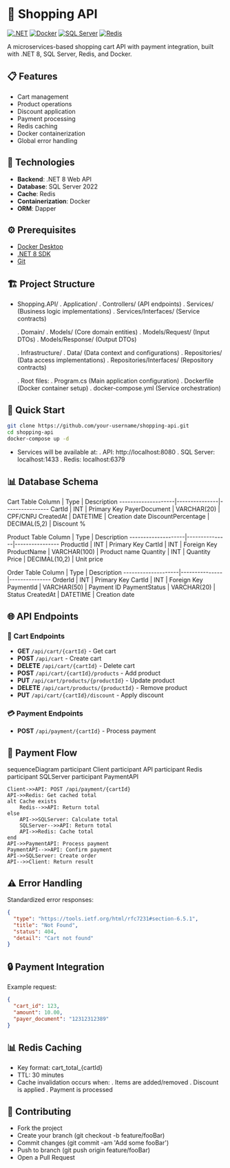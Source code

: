 # 🛒 Shopping API

[![.NET](https://img.shields.io/badge/.NET-8.0-blue)](https://dotnet.microsoft.com/)
[![Docker](https://img.shields.io/badge/Docker-✓-blue)](https://www.docker.com/)
[![SQL Server](https://img.shields.io/badge/SQL%20Server-2022-red)](https://www.microsoft.com/sql-server)
[![Redis](https://img.shields.io/badge/Redis-✓-red)](https://redis.io/)

A microservices-based shopping cart API with payment integration, built with .NET 8, SQL Server, Redis, and Docker.

## 📋 Features

- Cart management
- Product operations
- Discount application
- Payment processing
- Redis caching
- Docker containerization
- Global error handling

## 🚀 Technologies

- **Backend**: .NET 8 Web API
- **Database**: SQL Server 2022
- **Cache**: Redis
- **Containerization**: Docker
- **ORM**: Dapper

## ⚙️ Prerequisites

- [Docker Desktop](https://www.docker.com/products/docker-desktop)
- [.NET 8 SDK](https://dotnet.microsoft.com/download)
- [Git](https://git-scm.com/)

## 🏗️ Project Structure

- Shopping.API/
  . Application/
    . Controllers/          (API endpoints)
    . Services/            (Business logic implementations)
    . Services/Interfaces/ (Service contracts)
  
  . Domain/
    . Models/              (Core domain entities)
    . Models/Request/      (Input DTOs)
    . Models/Response/     (Output DTOs)
  
  . Infrastructure/
    . Data/                (Data context and configurations)
    . Repositories/        (Data access implementations)
    . Repositories/Interfaces/ (Repository contracts)
  
  . Root files:
    . Program.cs           (Main application configuration)
    . Dockerfile           (Docker container setup)
    . docker-compose.yml   (Service orchestration)

## 🐳 Quick Start

```bash
git clone https://github.com/your-username/shopping-api.git
cd shopping-api
docker-compose up -d
```
- Services will be available at:
    . API: http://localhost:8080
    . SQL Server: localhost:1433
    . Redis: localhost:6379

## 📊 Database Schema

Cart Table
Column	            | Type	        | Description
--------------------|---------------|----------------
CartId	            | INT	          | Primary Key
PayerDocument	      | VARCHAR(20)	  | CPF/CNPJ
CreatedAt	          | DATETIME	    | Creation date
DiscountPercentage	| DECIMAL(5,2)	| Discount %

Product Table
Column	            | Type	        | Description
--------------------|---------------|----------------
ProductId           |	INT	          | Primary Key
CartId	            | INT	          | Foreign Key
ProductName	        | VARCHAR(100)	| Product name
Quantity	          | INT	          | Quantity
Price	              | DECIMAL(10,2)	| Unit price

Order Table
Column	            | Type	        | Description
--------------------|---------------|---------------
OrderId	            | INT	          | Primary Key
CartId	            | INT	          | Foreign Key
PaymentId	          | VARCHAR(50)	  | Payment ID
PaymentStatus	      | VARCHAR(20)	  | Status
CreatedAt	          | DATETIME	    | Creation date

## 🌐 API Endpoints

### 🛒 Cart Endpoints

- **GET** `/api/cart/{cartId}` - Get cart  
- **POST** `/api/cart` - Create cart  
- **DELETE** `/api/cart/{cartId}` - Delete cart  
- **POST** `/api/cart/{cartId}/products` - Add product  
- **PUT** `/api/cart/products/{productId}` - Update product  
- **DELETE** `/api/cart/products/{productId}` - Remove product  
- **PUT** `/api/cart/{cartId}/discount` - Apply discount  

### 💳 Payment Endpoints

- **POST** `/api/payment/{cartId}` - Process payment  

## 🔄 Payment Flow

sequenceDiagram
    participant Client
    participant API
    participant Redis
    participant SQLServer
    participant PaymentAPI
    
    Client->>API: POST /api/payment/{cartId}
    API->>Redis: Get cached total
    alt Cache exists
        Redis-->>API: Return total
    else
        API->>SQLServer: Calculate total
        SQLServer-->>API: Return total
        API->>Redis: Cache total
    end
    API->>PaymentAPI: Process payment
    PaymentAPI-->>API: Confirm payment
    API->>SQLServer: Create order
    API-->>Client: Return result

## ⚠️ Error Handling

Standardized error responses:

```json
{
  "type": "https://tools.ietf.org/html/rfc7231#section-6.5.1",
  "title": "Not Found",
  "status": 404,
  "detail": "Cart not found"
}
```
## 🔒 Payment Integration

Example request:

```json
{
  "cart_id": 123,
  "amount": 10.00,
  "payer_document": "12312312389"
}
```
## 📊 Redis Caching

- Key format: cart_total_{cartId}
- TTL: 30 minutes
- Cache invalidation occurs when:
  . Items are added/removed
  . Discount is applied
  . Payment is processed

## 🤝 Contributing

- Fork the project
- Create your branch (git checkout -b feature/fooBar)
- Commit changes (git commit -am 'Add some fooBar')
- Push to branch (git push origin feature/fooBar)
- Open a Pull Request
